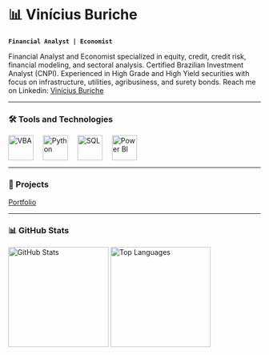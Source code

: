 # 📊 Vinícius Buriche

**`Financial Analyst | Economist`**

Financial Analyst and Economist specialized in equity, credit, credit risk, financial modeling, and sectoral analysis. Certified Brazilian Investment Analyst (CNPI). Experienced in High Grade and High Yield securities with focus on infrastructure, utilities, agribusiness, and surety bonds. Reach me on Linkedin: [Vinícius Buriche](linkedin.com/vinicius-buriche/)

---

### 🛠️ Tools and Technologies
<p>
  <img alt="VBA" title="Visual Basic" width="50px" style="vertical-align: middle; margin-right: 15px;" src="https://cdn.jsdelivr.net/gh/devicons/devicon@latest/icons/visualbasic/visualbasic-original.svg" /> 
  <img alt="Python" title="Python" width="50px" style="vertical-align: middle; margin-right: 15px;" src="https://cdn.jsdelivr.net/gh/devicons/devicon@latest/icons/python/python-original.svg" />
  <img alt="SQL" title="SQL" width="50px" style="vertical-align: middle; margin-right: 15px;" src="https://cdn.jsdelivr.net/gh/devicons/devicon@latest/icons/mysql/mysql-original.svg" />
  <img alt="Power BI" title="Power BI" width="50px" style="vertical-align: middle; margin-right: 15px;" src="https://img.icons8.com/color/48/000000/power-bi.png" />
</p>

---

### 🔗 Projects

[Portfolio](https://github.com/viniciusburiche/viniciusburiche)

---

### 📊 GitHub Stats

<img 
  alt="GitHub Stats" 
  height="200" 
  src="https://github-readme-stats.vercel.app/api?username=viniciusburiche&show_icons=true&theme=tokyonight&include_all_commits=true&locale=en" 
/>
<img 
  alt="Top Languages" 
  height="200" 
  src="https://github-readme-stats.vercel.app/api/top-langs/?username=viniciusburiche&theme=tokyonight&layout=compact&custom_title=Technologies&langs_count=9" 
/>
